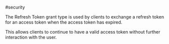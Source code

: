 #security 

The Refresh Token grant type is used by clients to exchange a refresh token for an access token when the access token has expired.

This allows clients to continue to have a valid access token without further interaction with the user.